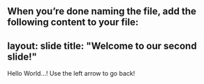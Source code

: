 When you’re done naming the file, add the following content to your file:
---
layout: slide
title: "Welcome to our second slide!"
---
Hello World...!
Use the left arrow to go back!
